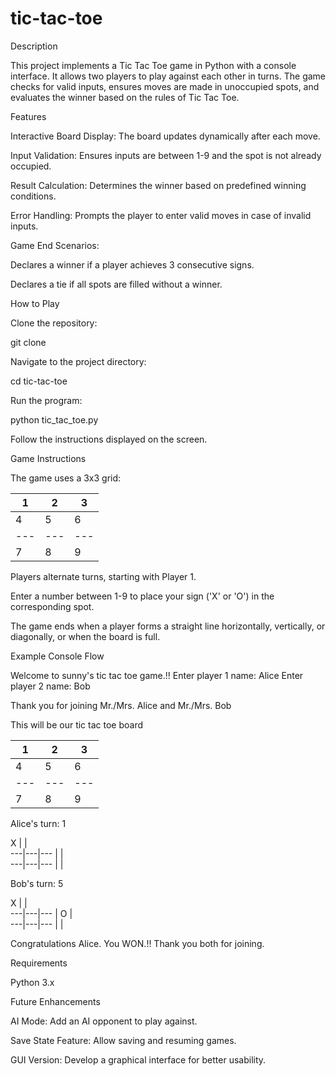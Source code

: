 # tic-tac-toe
Description

This project implements a Tic Tac Toe game in Python with a console interface. It allows two players to play against each other in turns. The game checks for valid inputs, ensures moves are made in unoccupied spots, and evaluates the winner based on the rules of Tic Tac Toe.

Features

Interactive Board Display: The board updates dynamically after each move.

Input Validation: Ensures inputs are between 1-9 and the spot is not already occupied.

Result Calculation: Determines the winner based on predefined winning conditions.

Error Handling: Prompts the player to enter valid moves in case of invalid inputs.

Game End Scenarios:

Declares a winner if a player achieves 3 consecutive signs.

Declares a tie if all spots are filled without a winner.

How to Play

Clone the repository:

git clone <repository-url>

Navigate to the project directory:

cd tic-tac-toe

Run the program:

python tic_tac_toe.py

Follow the instructions displayed on the screen.

Game Instructions

The game uses a 3x3 grid:

 1 | 2 | 3
---|---|---
 4 | 5 | 6
---|---|---
 7 | 8 | 9

Players alternate turns, starting with Player 1.

Enter a number between 1-9 to place your sign ('X' or 'O') in the corresponding spot.

The game ends when a player forms a straight line horizontally, vertically, or diagonally, or when the board is full.

Example Console Flow

Welcome to sunny's tic tac toe game.!!
Enter player 1 name: Alice
Enter player 2 name: Bob

Thank you for joining Mr./Mrs. Alice and Mr./Mrs. Bob

This will be our tic tac toe board

 1 | 2 | 3
---|---|---
 4 | 5 | 6
---|---|---
 7 | 8 | 9

Alice's turn:
1

   X |   |  
  ---|---|---
     |   |  
  ---|---|---
     |   |  

Bob's turn:
5

   X |   |  
  ---|---|---
     | O |  
  ---|---|---
     |   |  

Congratulations Alice. You WON.!!
Thank you both for joining.

Requirements

Python 3.x

Future Enhancements

AI Mode: Add an AI opponent to play against.

Save State Feature: Allow saving and resuming games.

GUI Version: Develop a graphical interface for better usability.

